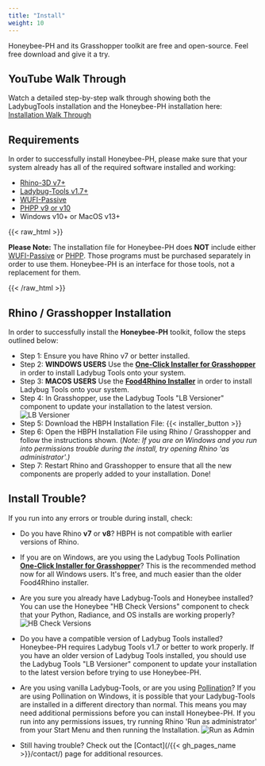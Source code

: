 ```yaml
---
title: "Install"
weight: 10
---
```

Honeybee-PH and its Grasshopper toolkit are free and open-source. Feel free download  and give it a try.

## YouTube Walk Through
Watch a detailed step-by-step walk through showing both the LadybugTools installation and the Honeybee-PH installation here:
[Installation Walk Through](https://youtu.be/DvH_Wxf1D8A)


## Requirements
In order to successfully install Honeybee-PH, please make sure that your system already has all of the required software installed and working:
- [Rhino-3D v7+](https://www.rhino3d.com/)
- [Ladybug-Tools v1.7+](https://www.ladybug.tools/)
- [WUFI-Passive](https://wufi.de/en/software/wufi-passive/)
- [PHPP v9 or v10](https://passivehouse.com/04_phpp/04_phpp.htm)
- Windows v10+ or MacOS v13+

{{< raw_html >}}
  <p class="important">
    <strong>Please Note:</strong> The installation file for Honeybee-PH does <strong>NOT</strong> include either <a target="_blank" href="https://wufi.de/en/software/wufi-passive/">WUFI-Passive</a> or <a target="_blank" href="https://passivehouse.com/04_phpp/04_phpp.htm">PHPP</a>. Those programs must be purchased separately in order to use them. Honeybee-PH is an interface for those tools, not a replacement for them.
  </p>
{{< /raw_html >}}

## Rhino / Grasshopper Installation
In order to successfully install the **Honeybee-PH** toolkit, follow the steps outlined below:

- Step 1: Ensure you have Rhino v7 or better installed.
- Step 2: **WINDOWS USERS** Use the [**One-Click Installer for Grasshopper**](https://app.pollination.cloud/cad-plugins) in order to install Ladybug Tools onto your system.
- Step 3: **MACOS USERS** Use the [**Food4Rhino Installer**](https://www.food4rhino.com/en/app/ladybug-tools) in order to install Ladybug Tools onto your system.
- Step 4: In Grasshopper, use the Ladybug Tools "LB Versioner" component to update your installation to the latest version.
![LB Versioner](/honeybee_grasshopper_ph/img/install/lb_versioner.png)
- Step 5: Download the HBPH Installation File: {{< installer_button >}}
- Step 6: Open the HBPH Installation File using Rhino / Grasshopper and follow the instructions shown. (*Note: If you are on Windows and you run into permissions trouble during the install, try opening Rhino 'as administrator'.)*
- Step 7: Restart Rhino and Grasshopper to ensure that all the new components are properly added to your installation. Done!

## Install Trouble?
If you run into any errors or trouble during install, check:
- Do you have Rhino **v7** or **v8**? HBPH is not compatible with earlier versions of Rhino.

- If you are on Windows, are you using the Ladybug Tools Pollination [**One-Click Installer for Grasshopper**](https://app.pollination.cloud/cad-plugins)? This is the recommended method now for all Windows users. It's free, and much easier than the older Food4Rhino installer.

- Are you sure you already have Ladybug-Tools and Honeybee installed? You can use the Honeybee "HB Check Versions" component to check that your Python, Radiance, and OS installs are working properly?
![HB Check Versions](/honeybee_grasshopper_ph/img/install/hb_config.png)

- Do you have a compatible version of Ladybug Tools installed? Honeybee-PH requires Ladybug Tools v1.7 or better to work properly. If you have an older version of Ladybug Tools installed, you should use the Ladybug Tools "LB Versioner" component to update your installation to the latest version before trying to use Honeybee-PH.

- Are you using vanilla Ladybug-Tools, or are you using [Pollination](https://www.pollination.cloud/)? If you are using Pollination on Windows, it is possible that your Ladybug-Tools are installed in a different directory than normal. This means you may need additional permissions before you can install Honeybee-PH. If you run into any permissions issues, try running Rhino 'Run as administrator' from your Start Menu and then running the Installation.
![Run as Admin](/honeybee_grasshopper_ph/img/install/run_admin.png)

- Still having trouble? Check out the [Contact](/{{< gh_pages_name >}}/contact/) page for additional resources.